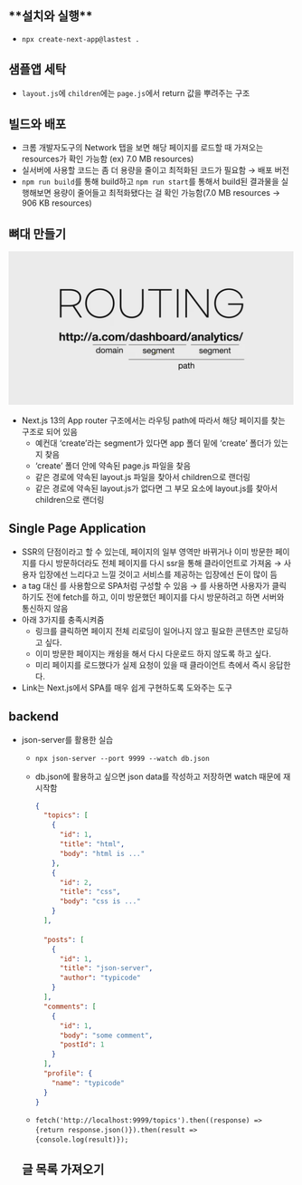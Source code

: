 ## \***\*설치와 실행\*\***

- `npx create-next-app@lastest .`

## 샘플앱 세탁

- `layout.js`에 `children`에는 `page.js`에서 return 값을 뿌려주는 구조

## 빌드와 배포

- 크롬 개발자도구의 Network 탭을 보면 해당 페이지를 로드할 때 가져오는 resources가 확인 가능함 (ex) 7.0 MB resources)
- 실서버에 사용할 코드는 좀 더 용량을 줄이고 최적화된 코드가 필요함 → 배포 버전
- `npm run build`를 통해 build하고 `npm run start`를 통해서 build된 결과물을 실행해보면 용량이 줄어들고 최적화됐다는 걸 확인 가능함(7.0 MB resources → 906 KB resources)

## 뼈대 만들기

![Untitled](../assets/36a2bd2bc49a.png)

- Next.js 13의 App router 구조에서는 라우팅 path에 따라서 해당 페이지를 찾는 구조로 되어 있음
  - 예컨대 ‘create’라는 segment가 있다면 app 폴더 밑에 ‘create’ 폴더가 있는지 찾음
  - ‘create’ 폴더 안에 약속된 page.js 파일을 찾음
  - 같은 경로에 약속된 layout.js 파일을 찾아서 children으로 랜더링
  - 같은 경로에 약속된 layout.js가 없다면 그 부모 요소에 layout.js를 찾아서 children으로 랜더링

## Single Page Application

- SSR의 단점이라고 할 수 있는데, 페이지의 일부 영역만 바뀌거나 이미 방문한 페이지를 다시 방문하더라도 전체 페이지를 다시 ssr을 통해 클라이언트로 가져옴 → 사용자 입장에선 느리다고 느낄 것이고 서비스를 제공하는 입장에선 돈이 많이 듬
- a tag 대신 <Link />를 사용함으로 SPA처럼 구성할 수 있음 → <Link />를 사용하면 사용자가 클릭하기도 전에 fetch를 하고, 이미 방문했던 페이지를 다시 방문하려고 하면 서버와 통신하지 않음
- 아래 3가지를 충족시켜줌
  - 링크를 클릭하면 페이지 전체 리로딩이 일어나지 않고 필요한 콘텐츠만 로딩하고 싶다.
  - 이미 방문한 페이지는 캐슁을 해서 다시 다운로드 하지 않도록 하고 싶다.
  - 미리 페이지를 로드했다가 실제 요청이 있을 때 클라이언트 측에서 즉시 응답한다.
- Link는 Next.js에서 SPA를 매우 쉽게 구현하도록 도와주는 도구

## **backend**

- json-server를 활용한 실습

  - `npx json-server --port 9999 --watch db.json`
  - db.json에 활용하고 싶으면 json data를 작성하고 저장하면 watch 때문에 재시작함

    ```json
    {
      "topics": [
        {
          "id": 1,
          "title": "html",
          "body": "html is ..."
        },
        {
          "id": 2,
          "title": "css",
          "body": "css is ..."
        }
      ],

      "posts": [
        {
          "id": 1,
          "title": "json-server",
          "author": "typicode"
        }
      ],
      "comments": [
        {
          "id": 1,
          "body": "some comment",
          "postId": 1
        }
      ],
      "profile": {
        "name": "typicode"
      }
    }
    ```

  - `fetch('http://localhost:9999/topics').then((response) => {return response.json()}).then(result => {console.log(result)});`

  ## **글 목록 가져오기**
